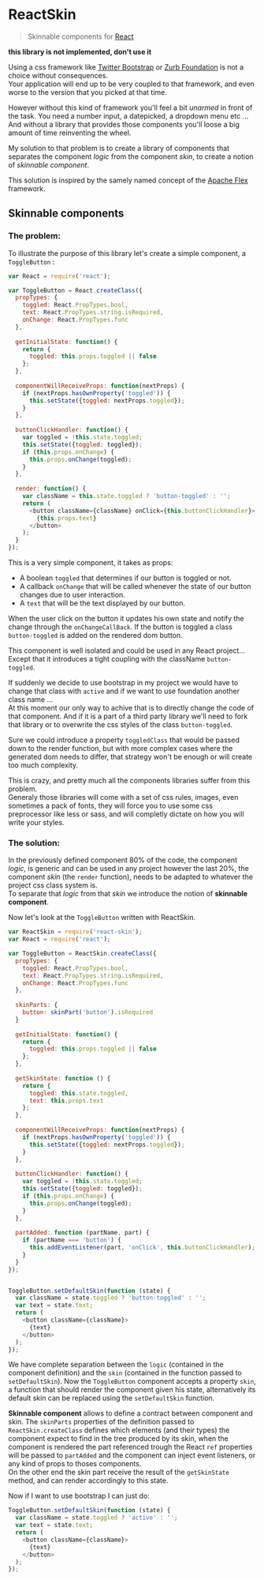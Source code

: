 ReactSkin
==========

> Skinnable components for [React](http://facebook.github.io/react/)

**this library is not implemented, don't use it**


Using a css framework like [Twitter Bootstrap](http://getbootstrap.com/) or 
[Zurb Foundation](http://foundation.zurb.com/) is not a choice without consequences.  
Your application will end up to be very coupled to that framework, and even worse 
to the version that you picked at that time.

However without this kind of framework you'll feel a bit *unarmed* in front of the task.
You need a number input, a datepicked, a dropdown menu etc ...  
And without a library that provides those components you'll loose a big amount of time reinventing the wheel. 

My solution to that problem is to create a library of components that separates the component *logic* from 
the component *skin*, to create a notion of *skinnable component*.  

This solution is inspired by the samely named concept of the [Apache Flex](http://flex.apache.org/) framework.


## Skinnable components

### The problem:

To illustrate the purpose of this library let's create a simple component, a `ToggleButton` : 

```javascript
var React = require('react');

var ToggleButton = React.createClass({
  propTypes: {
    toggled: React.PropTypes.bool,
    text: React.PropTypes.string.isRequired,
    onChange: React.PropTypes.func
  },
  
  getInitialState: function() {
    return {
      toggled: this.props.toggled || false
    };
  },
  
  componentWillReceiveProps: function(nextProps) {
    if (nextProps.hasOwnProperty('toggled')) {
      this.setState({toggled: nextProps.toggled});
    }
  },
  
  buttonClickHandler: function() {
    var toggled = !this.state.toggled;
    this.setState({toggled: toggled});
    if (this.props.onChange) {
      this.props.onChange(toggled);
    }
  },
  
  render: function() {
    var className = this.state.toggled ? 'button-toggled' : '';
    return (
      <button className={className} onClick={this.buttonClickHandler}>
        {this.props.text}
      </button>
    );
  }
});
```

This is a very simple component, it takes as props:
* A boolean `toggled` that determines if our button is toggled or not.
* A callback `onChange` that will be called whenever the state of our button changes due to user interaction.
* A `text` that will be the text displayed by our button. 

When the user click on the button it updates his own state and notify the change through the `onChangeCallBack`.
If the button is toggled a class `button-toggled` is added on the rendered dom button. 

This component is well isolated and could be used in any React project... 
Except that it introduces a tight coupling with the className `button-toggled`.

If suddenly we decide to use bootstrap in my project we would have to change that class with `active` 
and if we want to use foundation another class name ...  
At this moment our only way to achive that is to directly change the code of that component.
And if it is a part of a third party library we'll need to fork that library or to overwrite the css styles of 
the class `button-toggled`.  

Sure we could introduce a property `toggledClass` that would be passed down to the render function, 
but with more complex cases where the generated dom needs to differ, that strategy won't be enough or will create too much complexity.

This is crazy, and pretty much all the components libraries suffer from this problem.  
Generaly those libraries will come with a set of css rules, images, even sometimes a pack of fonts, 
they will force you to use some css preprocessor like less or sass, and will completly dictate on how you will write your styles.


### The solution:

In the previously defined component 80% of the code, the component *logic*, is generic and can be used in any project 
however the last 20%, the component *skin* (the `render` function), needs to be adapted to whatever the project css class system is.  
To separate that *logic* from that *skin* we introduce the notion of **skinnable component**.

Now let's look at the `ToggleButton` written with ReactSkin.


```javascript
var ReactSkin = require('react-skin');
var React = require('react');

var ToggleButton = ReactSkin.createClass({
  propTypes: {
    toggled: React.PropTypes.bool,
    text: React.PropTypes.string.isRequired,
    onChange: React.PropTypes.func
  },
  
  skinParts: {
    button: skinPart('button').isRequired
  }
  
  getInitialState: function() {
    return {
      toggled: this.props.toggled || false
    };
  },
  
  getSkinState: function () {
    return {
      toggled: this.state.toggled,
      text: this.props.text
    };
  },
  
  componentWillReceiveProps: function(nextProps) {
    if (nextProps.hasOwnProperty('toggled')) {
      this.setState({toggled: nextProps.toggled});
    }
  },
  
  buttonClickHandler: function() {
    var toggled = !this.state.toggled;
    this.setState({toggled: toggled});
    if (this.props.onChange) {
      this.props.onChange(toggled);
    }
  },
  
  partAdded: function (partName, part) {
    if (partName === 'button') {
      this.addEventListener(part, 'onClick', this.buttonClickHandler);
    }
  }
});


ToggleButton.setDefaultSkin(function (state) {
  var className = state.toggled ? 'button-toggled' : '';
  var text = state.text;
  return (
    <button className={className}>
      {text}
    </button>
  );
});

```


We have complete separation between the `logic` (contained in the component definition) and the `skin` (contained in the function passed to `setDefaultSkin`).
Now the `ToggleButton` component accepts a property `skin`, a function that should render the component given his state, alternatively its default skin can be
replaced using the `setDefaultSkin` function.


**Skinnable component** allows to define a contract between component and skin. The `skinParts` properties of the definition passed to `ReactSkin.createClass`
defines which elements (and their types) the component expect to find in the tree produced by its skin, when the component is rendered the part referenced 
trough the React `ref` properties will be passed to `partAdded` and the component can inject event listeners, or any kind of props to thoses components.  
On the other end the skin part receive the result of the `getSkinState` method, and can render accordingly to this state.

Now if I want to use bootstrap I can just do: 

```javascript
ToggleButton.setDefaultSkin(function (state) {
  var className = state.toggled ? 'active' : '';
  var text = state.text;
  return (
    <button className={className}>
      {text}
    </button>
  );
});
```
